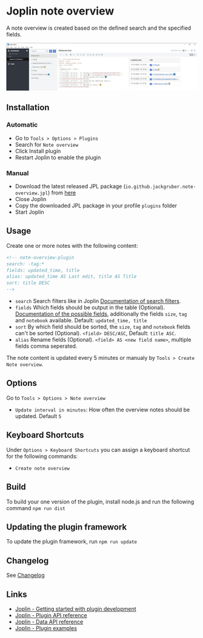 # Joplin note overview

A note overview is created based on the defined search and the specified fields.

<img src=img/main.jpg>

## Installation

### Automatic

- Go to `Tools > Options > Plugins`
- Search for `Note overview`
- Click Install plugin
- Restart Joplin to enable the plugin

### Manual

- Download the latest released JPL package (`io.github.jackgruber.note-overview.jpl`) from [here](https://github.com/JackGruber/joplin-plugin-note-overview/releases/latest)
- Close Joplin
- Copy the downloaded JPL package in your profile `plugins` folder
- Start Joplin

## Usage

Create one or more notes with the following content:

```md
<!-- note-overview-plugin
search: -tag:*
fields: updated_time, title
alias: updated_time AS Last edit, title AS Title
sort: title DESC
-->
```

- `search` Search filters like in Joplin [Documentation of search filters](https://joplinapp.org/#search-filters).
- `fields` Which fields should be output in the table (Optional). [Documentation of the possible fields](https://joplinapp.org/api/references/rest_api/#properties), additionally the fields `size`, `tag` and `notebook` available. Default: `updated_time, title`
- `sort` By which field should be sorted, the `size`, `tag` and `notebook` fields can't be sorted (Optional). `<field> DESC/ASC`, Default: `title ASC`.
- `alias` Rename fields (Optional). `<field> AS <new field name>`, multiple fields comma seperated.

The note content is updated every 5 minutes or manualy by `Tools > Create Note overview`.

## Options

Go to `Tools > Options > Note overview`

- `Update interval in minutes`: How often the overview notes should be updated. Default `5`

## Keyboard Shortcuts

Under `Options > Keyboard Shortcuts` you can assign a keyboard shortcut for the following commands:

- `Create note overview`

## Build

To build your one version of the plugin, install node.js and run the following command `npm run dist`

## Updating the plugin framework

To update the plugin framework, run `npm run update`

## Changelog

See [Changelog](CHANGELOG.md)

## Links

- [Joplin - Getting started with plugin development](https://joplinapp.org/api/get_started/plugins/)
- [Joplin - Plugin API reference](https://joplinapp.org/api/references/plugin_api/classes/joplin.html)
- [Joplin - Data API reference](https://joplinapp.org/api/references/rest_api/)
- [Joplin - Plugin examples](https://github.com/laurent22/joplin/tree/dev/packages/app-cli/tests/support/plugins)
